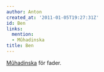 ```yaml
---
author: Anton
created_at: '2011-01-05T19:27:31Z'
id: Ben
links:
  mention:
  - Mûhadinska
title: Ben
---
```


[Mûhadinska] för fader.

  [Mûhadinska]: Mûhadinska
